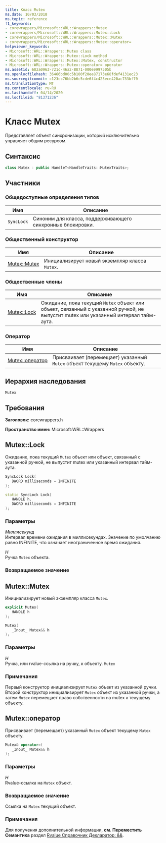 ```yaml
---
title: Класс Mutex
ms.date: 10/03/2018
ms.topic: reference
f1_keywords:
- corewrappers/Microsoft::WRL::Wrappers::Mutex
- corewrappers/Microsoft::WRL::Wrappers::Mutex::Lock
- corewrappers/Microsoft::WRL::Wrappers::Mutex::Mutex
- corewrappers/Microsoft::WRL::Wrappers::Mutex::operator=
helpviewer_keywords:
- Microsoft::WRL::Wrappers::Mutex class
- Microsoft::WRL::Wrappers::Mutex::Lock method
- Microsoft::WRL::Wrappers::Mutex::Mutex, constructor
- Microsoft::WRL::Wrappers::Mutex::operator= operator
ms.assetid: 682a0963-721c-46a2-8871-000e9997505b
ms.openlocfilehash: 36466bd00c5b100f20ee87173e68fdef4131ec23
ms.sourcegitcommit: c123cc76bb2b6c5cde6f4c425ece420ac733bf70
ms.translationtype: MT
ms.contentlocale: ru-RU
ms.lasthandoff: 04/14/2020
ms.locfileid: "81371236"
---
```

# <a name="mutex-class"></a>Класс Mutex

Представляет объект синхронизации, который исключительно управляет общим ресурсом.

## <a name="syntax"></a>Синтаксис

```cpp
class Mutex : public HandleT<HandleTraits::MutexTraits>;
```

## <a name="members"></a>Участники

### <a name="public-typedefs"></a>Общедоступные определения типов

Имя       | Описание
---------- | ------------------------------------------------------
`SyncLock` | Синоним для класса, поддерживающего синхронные блокировки.

### <a name="public-constructor"></a>Общественный конструктор

Имя                   | Описание
---------------------- | ------------------------------------------------
[Mutex::Mutex](#mutex) | Инициализирует новый экземпляр класса `Mutex`.

### <a name="public-members"></a>Общественные члены

Имя                 | Описание
-------------------- | --------------------------------------------------------------------------------------------------------------------------------------------------------------
[Mutex::Lock](#lock) | Ожидание, пока текущий `Mutex` объект или объект, связанный с указанной ручкой, не выпустит mutex или указанный интервал тайм-аута.

### <a name="public-operator"></a>Оператор

Имя                                 | Описание
------------------------------------ | ---------------------------------------------------------------------------
[Mutex::оператор](#operator-assign) | Присваивает (перемещает) указанный `Mutex` объект текущему `Mutex` объекту.

## <a name="inheritance-hierarchy"></a>Иерархия наследования

`Mutex`

## <a name="requirements"></a>Требования

**Заголовок:** corewrappers.h

**Пространство имен:** Microsoft:WRL::Wrappers

## <a name="mutexlock"></a><a name="lock"></a>Mutex::Lock

Ожидание, пока текущий `Mutex` объект или объект, связанный с указанной ручкой, не выпустит mutex или указанный интервал тайм-аута.

```cpp
SyncLock Lock(
   DWORD milliseconds = INFINITE
);

static SyncLock Lock(
   HANDLE h,
   DWORD milliseconds = INFINITE
);
```

### <a name="parameters"></a>Параметры

*Миллисекунд*<br/>
Интервал времени ожидания в миллисекундах. Значение по умолчанию равно INFINITE, что означает неограниченное время ожидания.

*H*<br/>
Ручка `Mutex` объекта.

### <a name="return-value"></a>Возвращаемое значение

## <a name="mutexmutex"></a><a name="mutex"></a>Mutex::Mutex

Инициализирует новый экземпляр класса `Mutex`.

```cpp
explicit Mutex(
   HANDLE h
);

Mutex(
   _Inout_ Mutex&& h
);
```

### <a name="parameters"></a>Параметры

*H*<br/>
Ручка, или rvalue-ссылка на ручку, к объекту. `Mutex`

### <a name="remarks"></a>Примечания

Первый конструктор инициализирует `Mutex` объект из указанной ручки. Второй конструктор инициализирует `Mutex` объект из указанной ручки, а затем `Mutex` перемещает право собственности на mutex к текущему объекту.

## <a name="mutexoperator"></a><a name="operator-assign"></a>Mutex::оператор

Присваивает (перемещает) указанный `Mutex` объект текущему `Mutex` объекту.

```cpp
Mutex& operator=(
   _Inout_ Mutex&& h
);
```

### <a name="parameters"></a>Параметры

*H*<br/>
Rvalue-ссылка на `Mutex` объект.

### <a name="return-value"></a>Возвращаемое значение

Ссылка на `Mutex` текущий объект.

### <a name="remarks"></a>Примечания

Для получения дополнительной информации, **см. Переместить Семантика** раздел [Rvalue Справочник Декларатор:  &&](../../cpp/rvalue-reference-declarator-amp-amp.md).
